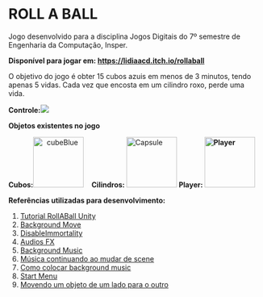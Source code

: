 # ROLL A BALL

<p>Jogo desenvolvido para a disciplina Jogos Digitais do 7º semestre de Engenharia da Computação, Insper.</p>
<p class="text-center"><strong>Disponível para jogar em:&nbsp;<a href="https://lidiaacd.itch.io/rollaball">https://lidiaacd.itch.io/rollaball</a></strong></p>
<p class="text-justify">O objetivo do jogo é obter 15 cubos azuis em menos de 3 minutos, tendo apenas 5 vidas. Cada vez que encosta em um cilindro roxo, perde uma vida.&nbsp;</p>
<p class="text-center"><strong>Controle:<img src="https://img.itch.zone/aW1nLzEzNDUzMjk1LnBuZw==/original/X523U2.png"></strong></p>
<p class="text-center"><strong>Objetos existentes no jogo</strong></p>
<p class="text-center"><strong>Cubos:</strong><img src="https://img.itch.zone/aW1nLzEzNDUyOTI0LmdpZg==/original/FpMhY%2F.gif" alt="cubeBlue" title="cubeBlue" width="100px" height="100px" style="color: inherit; font-family: inherit; font-size: inherit; text-align: center;">&nbsp; &nbsp; <strong>Cilindros:&nbsp;</strong><img src="https://img.itch.zone/aW1nLzEzNDUyOTg4LnBuZw==/original/4GPwbq.png" alt="Capsule" title="Capsule" width="100px" height="100px">&nbsp;<strong>Player:&nbsp;<img src="https://img.itch.zone/aW1nLzEzNDUzMDE1LnBuZw==/original/mFXx3e.png" alt="Player" title="Player" width="100px" height="100px"></strong></p>
<p class="text-center"><strong>Referências utilizadas para desenvolvimento:</strong></p>
<ol><li class="text-justify"><a href="https://learn.unity.com/tutorial/setting-up-the-game?uv=2022.3&projectId=5f158f1bedbc2a0020e51f0d#">Tutorial RollABall Unity</a></li><li class="text-justify"><a href="https://www.youtube.com/watch?v=lF26yGJbsQk" target="_blank">Background Move</a></li><li class="text-justify"><a href="https://github.com/Pedro2712/RollABall" target="_blank">DisableImmortality</a></li><li class="text-justify"><a href="https://pixabay.com/sound-effects/search/8-bit/?pagi=1" target="_blank">Audios FX</a></li><li class="text-justify"><a href="https://www.youtube.com/watch?v=hsOV3npi0oQ" target="_blank">Background Music</a></li><li class="text-justify"><a href="https://discussions.unity.com/t/make-music-continue-playing-through-scenes/175434/2" target="_blank">Música continuando ao mudar de scene</a></li><li class="text-justify"><a href="https://rusbenguzman.medium.com/how-to-play-background-music-in-unity-82a6e0e87ff1" target="_blank">Como colocar background music</a></li><li class="text-justify"><a href="https://www.youtube.com/watch?v=zc8ac_qUXQY" target="_blank">Start Menu</a></li><li class="text-justify"><a href="https://discussions.unity.com/t/moving-an-object-left-and-right/215114/2" target="_blank">Movendo um objeto de um lado para o outro</a></li></ol>

